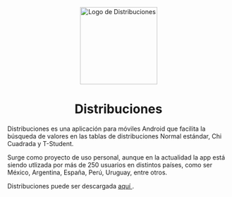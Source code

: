<p align="center">
<img src="https://lh3.googleusercontent.com/Fa6AvGjCJKr93ZiXRVIrYdWrqRplE7bS6u5ezfpUFA1is0mRDu7OM_eddNvWDz-EM-o=w300-rw" alt="Logo de Distribuciones" width="175" />
</p>

<h1 align="center"> Distribuciones </h1>

<p> Distribuciones es una aplicación para móviles Android que facilita la búsqueda de valores en las tablas de distribuciones Normal estándar, Chi Cuadrada y T-Student. </p>

<p> Surge como proyecto de uso personal, aunque en la actualidad la app está siendo utlizada por más de 250 usuarios en distintos países, como ser México, Argentina, España, Perú, Uruguay, entre otros. </p>

Distribuciones puede ser descargada <a href="https://play.google.com/store/apps/details?id=com.bruno.distribuciones" text-align="center"> aquí </a>.
